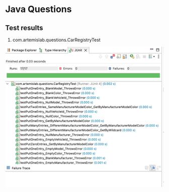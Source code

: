 # Java Questions

## Test results

1. com.artemislab.questions.CarRegistryTest 

![Car Registry Test](test-results/CarRegistryTest.png?raw=true "Car Registry Test")
